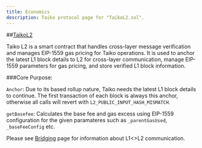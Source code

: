 ```yaml
---
title: Economics
description: Taiko protocol page for "TaikoL2.sol".
---
```


##[TaikoL2](https://github.com/taikoxyz/taiko-mono/blob/main/packages/protocol/contracts/layer2/based/TaikoL2.sol)

Taiko L2 is a smart contract that handles cross-layer message verification and manages EIP-1559 gas pricing for Taiko operations. It is used to anchor the latest L1 block details to L2 for cross-layer communication, manage EIP-1559 parameters for gas pricing, and store verified L1 block information.

###Core Purpose:

`Anchor`: Due to its based rollup nature, Taiko needs the latest L1 block details to continue. The first transaction of each block is always this anchor, otherwise all calls will revert with `L2_PUBLIC_INPUT_HASH_MISMATCH`.


`getBasefee`: Calculates the base fee and gas excess using EIP-1559 configuration for the given paramateres such as `_parentGasUsed`, `_baseFeeConfig` etc.

Please see [Bridging](taiko-protocol/bridging) page for information about L1<>L2 communication.